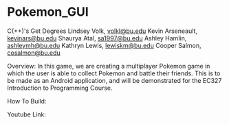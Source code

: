 # Pokemon_GUI

C(++)'s Get Degrees
Lindsey Volk, volkl@bu.edu
Kevin Arseneault, kevinars@bu.edu
Shaurya Atal, sa1997@bu.edu
Ashley Hamlin, ashleymh@bu.edu
Kathryn Lewis, lewiskm@bu.edu
Cooper Salmon, cosalmon@bu.edu

Overview: In this game, we are creating a multiplayer Pokemon game in which the user is able to collect Pokemon and battle their friends. This is to be made as an Android application, and will be demonstrated for the EC327 Introduction to Programming Course.

How To Build:

Youtube Link:
